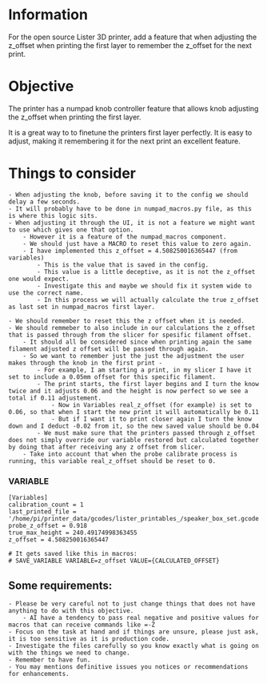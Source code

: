 # Information

For the open source Lister 3D printer, add a feature that when adjusting the z_offset when printing the first layer
to remember the z_offset for the next print.

# Objective

The printer has a numpad knob controller feature that allows knob adjusting the
z_offset when printing the first layer.

It is a great way to to finetune the printers first layer perfectly. It is easy
to adjust, making it remembering it for the next print an excellent feature.

# Things to consider

    - When adjusting the knob, before saving it to the config we should delay a few seconds.
    - It will probably have to be done in numpad_macros.py file, as this is where this logic sits.
    - When adjusting it through the UI, it is not a feature we might want to use which gives one that option.
        - However it is a feature of the numpad_macros component.
        - We should just have a MACRO to reset this value to zero again.
        - I have implemented this z_offset = 4.508250016365447 (from variables)
            - This is the value that is saved in the config.
            - This value is a little deceptive, as it is not the z_offset one would expect.
            - Investigate this and maybe we should fix it system wide to use the correct name.
            - In this process we will actually calculate the true z_offset as last set in numpad_macros first layer.

    - We should remember to reset this the z offset when it is needed.
    - We should remmeber to also include in our calculations the z_offset that is passed through from the slicer for spesific filament offset.
        - It should all be considered since when printing again the same filament adjusted z offset will be passed through again.
        - So we want to remember just the just the adjustment the user makes through the knob in the first print -
            - For example, I am starting a print, in my slicer I have it set to include a 0.05mm offset for this specific filament.
            - The print starts, the first layer begins and I turn the know twice and it adjusts 0.06 and the height is now perfect so we see a total if 0.11 adjustement.
                - Now in Variables real_z_offset (for example) is set to 0.06, so that when I start the new print it will automatically be 0.11
                - But if I want it to print closer again I turn the know down and I deduct -0.02 from it, so the new saved value should be 0.04
            - We must make sure that the printers passed through z_offset does not simply override our variable restored but calculated together by doing that after receiving any z offset from slicer.
        - Take into account that when the probe calibrate process is running, this variable real_z_offset should be reset to 0.

### VARIABLE

```
[Variables]
calibration_count = 1
last_printed_file = '/home/pi/printer_data/gcodes/lister_printables_/speaker_box_set.gcode'
probe_z_offset = 0.918
true_max_height = 240.49174998363455
z_offset = 4.508250016365447

# It gets saved like this in macros:
# SAVE_VARIABLE VARIABLE=z_offset VALUE={CALCULATED_OFFSET}

```

## Some requirements:

    - Please be very careful not to just change things that does not have anything to do with this objective.
        - AI have a tendency to pass real negative and positive values for macros that can receive commands like =-Z
    - Focus on the task at hand and if things are unsure, please just ask, it is too sensitive as it is production code.
    - Investigate the files carefully so you know exactly what is going on with the things we need to change.
    - Remember to have fun.
    - You may mentions definitive issues you notices or recommendations for enhancements.